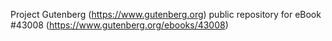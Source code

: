 Project Gutenberg (https://www.gutenberg.org) public repository for eBook #43008 (https://www.gutenberg.org/ebooks/43008)
